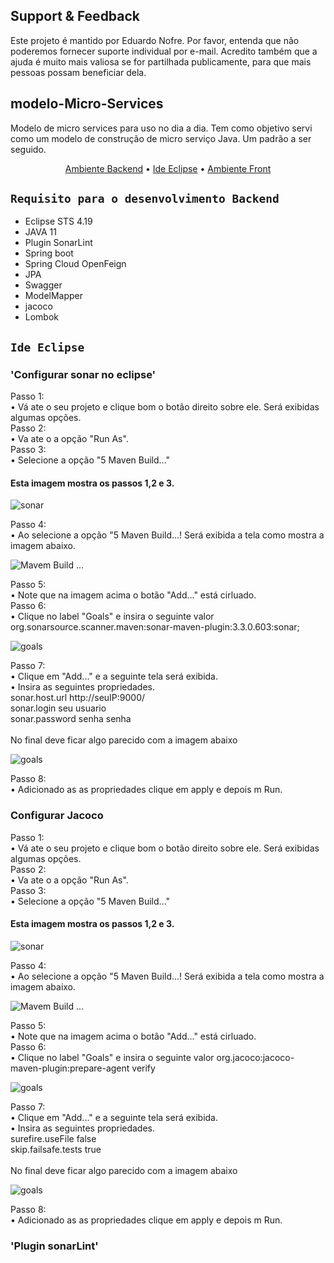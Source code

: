 ## Support & Feedback<BR>
Este projeto é mantido por Eduardo Nofre. Por favor, entenda que não poderemos fornecer suporte individual por e-mail. Acredito também que a ajuda é muito mais valiosa se for partilhada publicamente, para que mais pessoas possam beneficiar dela.

## modelo-Micro-Services<BR>

Modelo de micro services para uso no dia  a dia.
Tem como objetivo servi como um modelo de construção de micro serviço Java. Um padrão a ser seguido.

<p align="center">
   <a href="#ambiente-dev-backend">Ambiente Backend</a> •
   <a href="#infra-estrutura-aws">Ide Eclipse</a> •
  <a href="#ambiente-dev-front">Ambiente Front</a>
</p>

## `Requisito para o desenvolvimento Backend`
- Eclipse STS 4.19
- JAVA 11 
- Plugin SonarLint
- Spring boot 
- Spring Cloud OpenFeign
- JPA
- Swagger 
- ModelMapper 
- jacoco 
- Lombok

## `Ide Eclipse`
### 'Configurar sonar no eclipse'
Passo 1:<br>
   • Vá ate o seu projeto e clique bom o botão direito sobre ele. Será exibidas algumas opções. <br>
Passo 2: <br>
   • Va ate o a opção "Run As". <br>
Passo 3: <br>
   • Selecione a opção "5 Maven Build..." <br>
        
  #### Esta imagem mostra os passos 1,2 e 3. <br>

![sonar](sonar.png)

Passo 4: <br>
   • Ao selecione a opção "5 Maven Build...! Será exibida a tela como mostra a imagem abaixo.<br>
  
![Mavem Build ...](buildMaven.PNG)
  
Passo 5:<br>
   • Note que na imagem acima o botão "Add..." está cirluado.<br>
Passo 6:<br>
   • Clique no label "Goals" e insira o seguinte valor org.sonarsource.scanner.maven:sonar-maven-plugin:3.3.0.603:sonar;<br>
    
   ![goals](goals.PNG)
  
Passo 7:<br>
   • Clique em "Add..." e a seguinte tela será exibida. <br>
   • Insira as seguintes propriedades. <br>
      sonar.host.url  http://seuIP:9000/ <br>
      sonar.login seu usuario <br>
      sonar.password senha senha <br>            
   No final deve ficar algo parecido com a imagem abaixo <br>

   ![goals](add.PNG)
  
Passo 8: <br>
   • Adicionado as as propriedades clique em apply e depois m Run.<br>
  
### Configurar Jacoco
 Passo 1:<br>
      • Vá ate o seu projeto e clique bom o botão direito sobre ele. Será exibidas algumas opções.<br>
 Passo 2:<br>
      • Va ate o a opção "Run As".<br>
 Passo 3:<br>
      • Selecione a opção "5 Maven Build..."<br>
        
  #### Esta imagem mostra os passos 1,2 e 3.

   ![sonar](sonar.png)

Passo 4:<br>
   • Ao selecione a opção "5 Maven Build...! Será exibida a tela como mostra a imagem abaixo.<br>
  
   ![Mavem Build ...](buildMaven.PNG)
  
Passo 5:<br>
   • Note que na imagem acima o botão "Add..." está cirluado.<br>
Passo 6:<br>
   • Clique no label "Goals" e insira o seguinte valor org.jacoco:jacoco-maven-plugin:prepare-agent verify<br>

![goals](gols2.PNG)

Passo 7:<br>
   • Clique em "Add..." e a seguinte tela será exibida. <br>
   • Insira as seguintes propriedades. <br>
            surefire.useFile false <br>
            skip.failsafe.tests true   <br>     
      No final deve ficar algo parecido com a imagem abaixo <br>

![goals](jacoco.PNG)
  
Passo 8: <br>
   • Adicionado as as propriedades clique em apply e depois m Run.<br>
  
### 'Plugin sonarLint'
